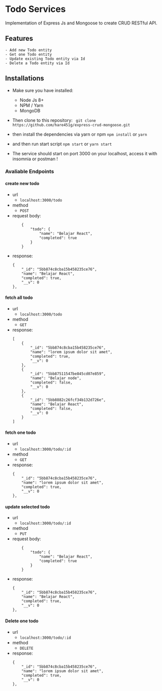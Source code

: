 # Todo Services

Implementation of Express Js and Mongoose to create CRUD RESTful API.

## Features
    - Add new Todo entity
    - Get one Todo entity
    - Update existing Todo entity via Id
    - Delete a Todo entity via Id

## Installations
- Make sure you have installed: 
    - Node Js 8+
    - NPM / Yarn
    - MongoDB

- Then clone to this repository:
``` git clone https://github.com/hare451g/express-crud-mongoose.git```

- then install the dependencies via yarn or npm
``` npm install ```
or
``` yarn ```

- and then run start script
``` npm start ```
or 
``` yarn start ```

- The service should start on port 3000 on your localhost, access it with insomnia or postman !

### Avaliable Endpoints

#### create new todo
- url 
    -   `localhost:3000/todo`
- method
    -   `POST`
- request body:
    ```
        {
            "todo": {
                "name": "Belajar React",
                "completed": true
            }
        }
    ```
- response: 
    ```
    {
        "_id": "5bb874c8cba15b458235ce76",
        "name": "Belajar React",
        "completed": true,
        "__v": 0
    },
    ```
#### fetch all todo
- url 
    -   `localhost:3000/todo`
- method
    -   `GET`
- response: 
    ```
    [
        {
            "_id": "5bb874c8cba15b458235ce76",
            "name": "lorem ipsum dolor sit amet",
            "completed": true,
            "__v": 0
        },
        {
            "_id": "5bb87511547be845cd07e859",
            "name": "Belajar node",
            "completed": false,
            "__v": 0
        },
        {
            "_id": "5bb8882c26fcf34b132d726e",
            "name": "Belajar React",
            "completed": false,
            "__v": 0
        }
    ]
    ```
#### fetch one todo
- url 
    -   `localhost:3000/todo/:id`
- method
    -   `GET`
- response: 
    ```
    {
        "_id": "5bb874c8cba15b458235ce76",
        "name": "lorem ipsum dolor sit amet",
        "completed": true,
        "__v": 0
    },
    ```

#### update selected todo
- url 
    -   `localhost:3000/todo/:id`
- method
    -   `PUT`
- request body:
    ```
        {
            "todo": {
                "name": "Belajar React",
                "completed": true
            }
        }
    ```
- response: 
    ```
    {
        "_id": "5bb874c8cba15b458235ce76",
        "name": "Belajar React",
        "completed": true,
        "__v": 0
    },
    ```

#### Delete one todo
- url
    -   `localhost:3000/todo/:id`
- method
    -   `DELETE`
- response: 
    ```
    {
        "_id": "5bb874c8cba15b458235ce76",
        "name": "lorem ipsum dolor sit amet",
        "completed": true,
        "__v": 0
    },
    ```
